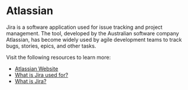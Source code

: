 # Atlassian

Jira is a software application used for issue tracking and project management. The tool, developed by the Australian software company Atlassian, has become widely used by agile development teams to track bugs, stories, epics, and other tasks.

Visit the following resources to learn more:

- [Atlassian Website](https://www.atlassian.com/)
- [What is Jira used for?](https://www.atlassian.com/software/jira/guides/use-cases/what-is-jira-used-for#glossary-of-items)
- [What is Jira?](https://www.simplilearn.com/tutorials/jira/what-is-jira-and-how-to-use-jira-testing-software)
